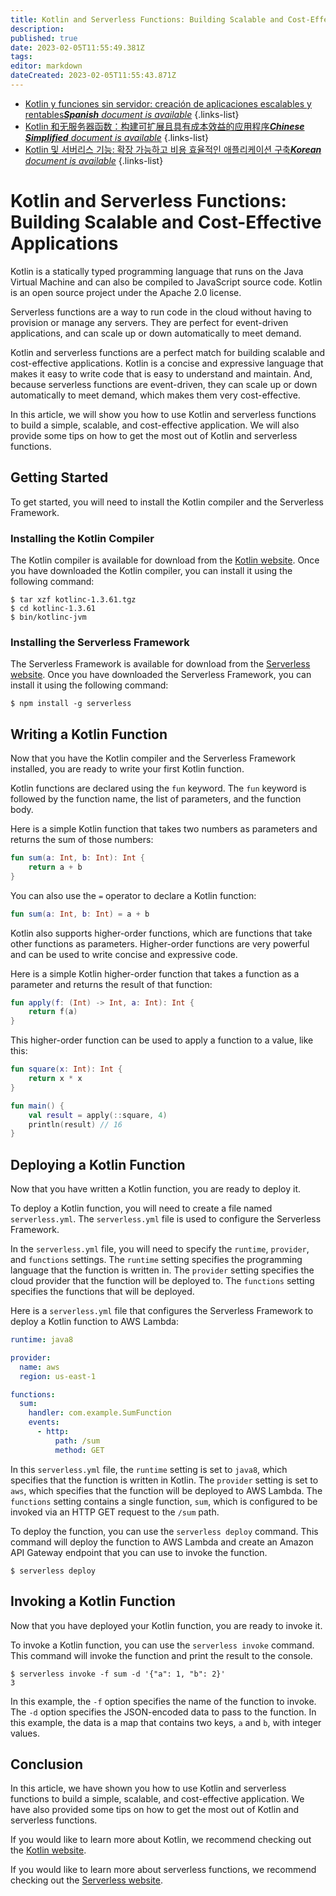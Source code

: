 ```yaml
---
title: Kotlin and Serverless Functions: Building Scalable and Cost-Effective Applications
description: 
published: true
date: 2023-02-05T11:55:49.381Z
tags: 
editor: markdown
dateCreated: 2023-02-05T11:55:43.871Z
---
```


- [Kotlin y funciones sin servidor: creación de aplicaciones escalables y rentables***Spanish** document is available*](/es/Knowledge-base/Kotlin/kotlin-and-serverless-functions-building-scalable-and-cost-effective-applications)
{.links-list}
- [Kotlin 和无服务器函数：构建可扩展且具有成本效益的应用程序***Chinese Simplified** document is available*](/zh/Knowledge-base/Kotlin/kotlin-and-serverless-functions-building-scalable-and-cost-effective-applications)
{.links-list}
- [Kotlin 및 서버리스 기능: 확장 가능하고 비용 효율적인 애플리케이션 구축***Korean** document is available*](/ko/Knowledge-base/Kotlin/kotlin-and-serverless-functions-building-scalable-and-cost-effective-applications)
{.links-list}


# Kotlin and Serverless Functions: Building Scalable and Cost-Effective Applications

Kotlin is a statically typed programming language that runs on the Java Virtual Machine and can also be compiled to JavaScript source code. Kotlin is an open source project under the Apache 2.0 license.

Serverless functions are a way to run code in the cloud without having to provision or manage any servers. They are perfect for event-driven applications, and can scale up or down automatically to meet demand.

Kotlin and serverless functions are a perfect match for building scalable and cost-effective applications. Kotlin is a concise and expressive language that makes it easy to write code that is easy to understand and maintain. And, because serverless functions are event-driven, they can scale up or down automatically to meet demand, which makes them very cost-effective.

In this article, we will show you how to use Kotlin and serverless functions to build a simple, scalable, and cost-effective application. We will also provide some tips on how to get the most out of Kotlin and serverless functions.

## Getting Started

To get started, you will need to install the Kotlin compiler and the Serverless Framework.

### Installing the Kotlin Compiler

The Kotlin compiler is available for download from the [Kotlin website](https://kotlinlang.org/). Once you have downloaded the Kotlin compiler, you can install it using the following command:

```
$ tar xzf kotlinc-1.3.61.tgz
$ cd kotlinc-1.3.61
$ bin/kotlinc-jvm
```

### Installing the Serverless Framework

The Serverless Framework is available for download from the [Serverless website](https://serverless.com/). Once you have downloaded the Serverless Framework, you can install it using the following command:

```
$ npm install -g serverless
```

## Writing a Kotlin Function

Now that you have the Kotlin compiler and the Serverless Framework installed, you are ready to write your first Kotlin function.

Kotlin functions are declared using the ```fun``` keyword. The ```fun``` keyword is followed by the function name, the list of parameters, and the function body.

Here is a simple Kotlin function that takes two numbers as parameters and returns the sum of those numbers:

```kotlin
fun sum(a: Int, b: Int): Int {
    return a + b
}
```

You can also use the ```=``` operator to declare a Kotlin function:

```kotlin
fun sum(a: Int, b: Int) = a + b
```

Kotlin also supports higher-order functions, which are functions that take other functions as parameters. Higher-order functions are very powerful and can be used to write concise and expressive code.

Here is a simple Kotlin higher-order function that takes a function as a parameter and returns the result of that function:

```kotlin
fun apply(f: (Int) -> Int, a: Int): Int {
    return f(a)
}
```

This higher-order function can be used to apply a function to a value, like this:

```kotlin
fun square(x: Int): Int {
    return x * x
}

fun main() {
    val result = apply(::square, 4)
    println(result) // 16
}
```

## Deploying a Kotlin Function

Now that you have written a Kotlin function, you are ready to deploy it.

To deploy a Kotlin function, you will need to create a file named ```serverless.yml```. The ```serverless.yml``` file is used to configure the Serverless Framework.

In the ```serverless.yml``` file, you will need to specify the ```runtime```, ```provider```, and ```functions``` settings. The ```runtime``` setting specifies the programming language that the function is written in. The ```provider``` setting specifies the cloud provider that the function will be deployed to. The ```functions``` setting specifies the functions that will be deployed.

Here is a ```serverless.yml``` file that configures the Serverless Framework to deploy a Kotlin function to AWS Lambda:

```yaml
runtime: java8

provider:
  name: aws
  region: us-east-1

functions:
  sum:
    handler: com.example.SumFunction
    events:
      - http:
          path: /sum
          method: GET
```

In this ```serverless.yml``` file, the ```runtime``` setting is set to ```java8```, which specifies that the function is written in Kotlin. The ```provider``` setting is set to ```aws```, which specifies that the function will be deployed to AWS Lambda. The ```functions``` setting contains a single function, ```sum```, which is configured to be invoked via an HTTP GET request to the ```/sum``` path.

To deploy the function, you can use the ```serverless deploy``` command. This command will deploy the function to AWS Lambda and create an Amazon API Gateway endpoint that you can use to invoke the function.

```
$ serverless deploy
```

## Invoking a Kotlin Function

Now that you have deployed your Kotlin function, you are ready to invoke it.

To invoke a Kotlin function, you can use the ```serverless invoke``` command. This command will invoke the function and print the result to the console.

```
$ serverless invoke -f sum -d '{"a": 1, "b": 2}'
3
```

In this example, the ```-f``` option specifies the name of the function to invoke. The ```-d``` option specifies the JSON-encoded data to pass to the function. In this example, the data is a map that contains two keys, ```a``` and ```b```, with integer values.

## Conclusion

In this article, we have shown you how to use Kotlin and serverless functions to build a simple, scalable, and cost-effective application. We have also provided some tips on how to get the most out of Kotlin and serverless functions.

If you would like to learn more about Kotlin, we recommend checking out the [Kotlin website](https://kotlinlang.org/).

If you would like to learn more about serverless functions, we recommend checking out the [Serverless website](https://serverless.com/).